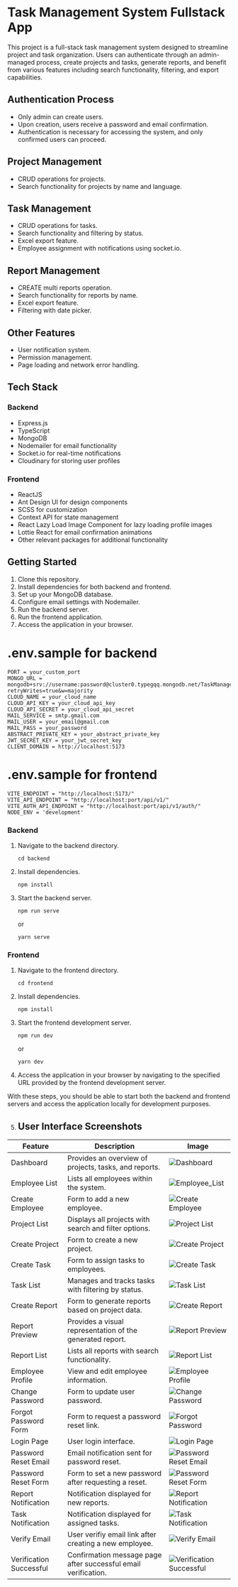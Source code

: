 # Task Management System Fullstack App

This project is a full-stack task management system designed to streamline project and task organization. Users can authenticate through an admin-managed process, create projects and tasks, generate reports, and benefit from various features including search functionality, filtering, and export capabilities.

## Authentication Process

- Only admin can create users.
- Upon creation, users receive a password and email confirmation.
- Authentication is necessary for accessing the system, and only confirmed users can proceed.

## Project Management

- CRUD operations for projects.
- Search functionality for projects by name and language.

## Task Management

- CRUD operations for tasks.
- Search functionality and filtering by status.
- Excel export feature.
- Employee assignment with notifications using socket.io.

## Report Management

- CREATE multi reports operation.
- Search functionality for reports by name.
- Excel export feature.
- Filtering with date picker.

## Other Features

- User notification system.
- Permission management.
- Page loading and network error handling.

## Tech Stack

### Backend

- Express.js
- TypeScript
- MongoDB
- Nodemailer for email functionality
- Socket.io for real-time notifications
- Cloudinary for storing user profiles

### Frontend

- ReactJS
- Ant Design UI for design components
- SCSS for customization
- Context API for state management
- React Lazy Load Image Component for lazy loading profile images
- Lottie React for email confirmation animations
- Other relevant packages for additional functionality

## Getting Started

1. Clone this repository.
2. Install dependencies for both backend and frontend.
3. Set up your MongoDB database.
4. Configure email settings with Nodemailer.
5. Run the backend server.
6. Run the frontend application.
7. Access the application in your browser.

# .env.sample for backend
```
PORT = your_custom_port
MONGO_URL = mongodb+srv://username:password@cluster0.typegqq.mongodb.net/TaskManagementSym?retryWrites=true&w=majority
CLOUD_NAME = your_cloud_name
CLOUD_API_KEY = your_cloud_api_key
CLOUD_API_SECRET = your_cloud_api_secret
MAIL_SERVICE = smtp.gmail.com
MAIL_USER = your_email@gmail.com
MAIL_PASS = your_password
ABSTRACT_PRIVATE_KEY = your_abstract_private_key
JWT_SECRET_KEY = your_jwt_secret_key
CLIENT_DOMAIN = http://localhost:5173
```
# .env.sample for frontend
```
VITE_ENDPOINT = "http://localhost:5173/"
VITE_API_ENDPOINT = "http://localhost:port/api/v1/"
VITE_AUTH_API_ENDPOINT = "http://localhost:port/api/v1/auth/"
NODE_ENV = 'development'
```

### Backend

1. Navigate to the backend directory.
   ```
   cd backend
   ```

2. Install dependencies.
   ```
   npm install
   ```

3. Start the backend server.
   ```
   npm run serve
   ```
   or
   ```
   yarn serve
   ```

### Frontend

1. Navigate to the frontend directory.
   ```
   cd frontend
   ```

2. Install dependencies.
   ```
   npm install
   ```

3. Start the frontend development server.
   ```
   npm run dev
   ```
   or
   ```
   yarn dev
   ```

4. Access the application in your browser by navigating to the specified URL provided by the frontend development server.

With these steps, you should be able to start both the backend and frontend servers and access the application locally for development purposes.

5. ## User Interface Screenshots

| Feature | Description | Image |
|---|---|---|
| Dashboard | Provides an overview of projects, tasks, and reports. | ![Dashboard](https://github.com/sawnaytharpoe02/TaskMng_ReactNode/assets/100279951/6eccb5aa-2b2d-44d1-a940-c54fbcc62af9) |
| Employee List | Lists all employees within the system. | ![Employee_List](https://github.com/sawnaytharpoe02/TaskMng_ReactNode/assets/100279951/9913a922-2577-4034-89ae-5b682b640668) |
| Create Employee | Form to add a new employee. | ![Create Employee](https://github.com/sawnaytharpoe02/TaskMng_ReactNode/assets/100279951/8c7bd952-e15e-4ad3-a614-03a1c9ec7e44) |
| Project List | Displays all projects with search and filter options. | ![Project List](https://github.com/sawnaytharpoe02/TaskMng_ReactNode/assets/100279951/d13941f4-a392-4197-a636-77169728a796) |
| Create Project | Form to create a new project. | ![Create Project](https://github.com/sawnaytharpoe02/TaskMng_ReactNode/assets/100279951/89a00dc5-00fc-4322-8127-c275334e3826) |
| Create Task | Form to assign tasks to employees. | ![Create Task](https://github.com/sawnaytharpoe02/TaskMng_ReactNode/assets/100279951/bb2fb1ac-f339-4e07-b926-444afe9912bc) |
| Task List | Manages and tracks tasks with filtering by status. | ![Task List](https://github.com/sawnaytharpoe02/TaskMng_ReactNode/assets/100279951/b03fcdf7-a633-4b7a-a323-ed92ca613bd7) |
| Create Report | Form to generate reports based on project data. | ![Create Report](https://github.com/sawnaytharpoe02/TaskMng_ReactNode/assets/100279951/64e17e2c-3b10-4299-911f-11bfb97492ed) |
| Report Preview | Provides a visual representation of the generated report. | ![Report Preview](https://github.com/sawnaytharpoe02/TaskMng_ReactNode/assets/100279951/007ca7f3-956d-42f5-8756-b18632fb77b7) |
| Report List | Lists all reports with search functionality. | ![Report List](https://github.com/sawnaytharpoe02/TaskMng_ReactNode/assets/100279951/4d8d3062-42d1-4c33-8525-cb83b1e16442) |
| Employee Profile | View and edit employee information. | ![Employee Profile](https://github.com/sawnaytharpoe02/TaskMng_ReactNode/assets/100279951/1836e416-a074-4122-b540-179b034ac643) |
| Change Password | Form to update user password. | ![Change Password](https://github.com/sawnaytharpoe02/TaskMng_ReactNode/assets/100279951/7773eaf8-0604-4011-8ea2-e11f85ce41ad) |
| Forgot Password Form | Form to request a password reset link. | ![Forgot Password](https://github.com/sawnaytharpoe02/TaskMng_ReactNode/assets/100279951/a428bcbd-c70b-4403-99a9-50b5fdfcfadf) |
| Login Page | User login interface. | ![Login Page](https://github.com/sawnaytharpoe02/TaskMng_ReactNode/assets/100279951/5dd785a9-1b9d-4828-834c-349e862d249a) |
| Password Reset Email | Email notification sent for password reset. | ![Password Reset Email](https://github.com/sawnaytharpoe02/TaskMng_ReactNode/assets/100279951/2db2a616-65cd-4723-8c8c-5154c994c2ed) |
| Password Reset Form | Form to set a new password after requesting a reset. | ![Password Reset Form](https://github.com/sawnaytharpoe02/TaskMng_ReactNode/assets/100279951/a2fe65c0-2910-4d07-b3bb-8ffa8c6e860a) |
| Report Notification | Notification displayed for new reports. | ![Report Notification](https://github.com/sawnaytharpoe02/TaskMng_ReactNode/assets/100279951/1d9f8dc9-c80d-422b-98a4-129e40b4b9dc) |
| Task Notification | Notification displayed for assigned tasks. | ![Task Notification](https://github.com/sawnaytharpoe02/TaskMng_ReactNode/assets/100279951/3d1307d5-9379-46ad-a83c-febcd2e68db9) |
| Verify Email | User verifiy email link after creating a new employee. | ![Verify Email](https://github.com/sawnaytharpoe02/TaskMng_ReactNode/assets/100279951/5c979e29-32db-4e02-8bfd-7112796493e6) |
| Verification Successful | Confirmation message page after successful email verification. | ![Verification Successful](https://github.com/sawnaytharpoe02/TaskMng_ReactNode/assets/100279951/4c15b0d9-ee3e-4bd0-916c-d0338650f11f) |




